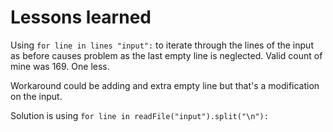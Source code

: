 # Lessons learned

Using `for line in lines "input":` to iterate through the lines of the input as before causes problem as the last empty line is neglected.
Valid count of mine was 169. One less.

Workaround could be adding and extra empty line but that's a modification on the input.

Solution is using `for line in readFile("input").split("\n"):`